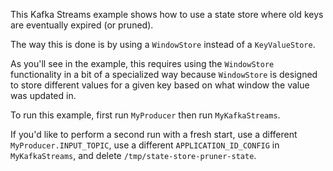 This Kafka Streams example shows how to use a state store where old keys
are eventually expired (or pruned).

The way this is done is by using a `WindowStore` instead of a
`KeyValueStore`.

As you'll see in the example, this requires using the `WindowStore`
functionality in a bit of a specialized way because `WindowStore` is
designed to store different values for a given key based on what window
the value was updated in.

To run this example, first run `MyProducer` then run `MyKafkaStreams`.

If you'd like to perform a second run with a fresh start, use a
different `MyProducer.INPUT_TOPIC`, use a different
`APPLICATION_ID_CONFIG` in `MyKafkaStreams`, and delete
`/tmp/state-store-pruner-state`.
